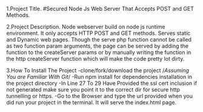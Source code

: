 1.Project Title.
#Secured Node Js Web Server That Accepts POST and GET Methods.

2.Project Description.
Node webserver build on node js runtime environment. It only accepts HTTP POST and GET methods. 
Serves static and Dynamic web pages.
Though the serve php function cannot be called as two function param arguments, the page can be served by adding the function to the createServer params or by manually writing the function in the http createServer function which will make the code pretty lot dirty.

3.How To Install The Project
 -clone/fork/download the project /*Assuming You are Familiar With Git*/
 -Run npm install for dependencies installation in the project directory
 -In Line 27 To 29 Have Provided the ssl cert inclusion if not generated make sure you point it to the correct dir for secure http tunnelling or https.
-Go to the Browser and type the url provided when you did run your project in the terminal. It will serve the index.html page.
